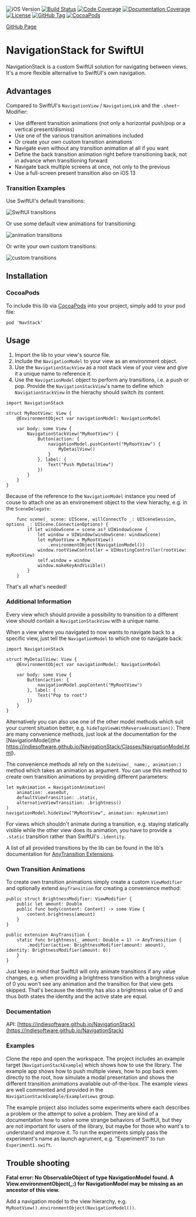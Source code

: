 ![iOS Version](https://img.shields.io/badge/iOS-13.0+-brightgreen)
[![Build Status](https://travis-ci.com/indieSoftware/NavigationStack.svg?branch=master)](https://travis-ci.com/indieSoftware/NavigationStack)
[![Code Coverage](https://codecov.io/gh/indieSoftware/NavigationStack/branch/master/graph/badge.svg)](https://codecov.io/gh/indieSoftware/NavigationStack)
[![Documentation Coverage](https://indiesoftware.github.io/NavigationStack/badge.svg)](https://indiesoftware.github.io/NavigationStack)
[![License](https://img.shields.io/github/license/indieSoftware/NavigationStack)](https://github.com/indieSoftware/NavigationStack/blob/master/LICENSE)
[![GitHub Tag](https://img.shields.io/github/v/tag/indieSoftware/NavigationStack?label=version)](https://github.com/indieSoftware/NavigationStack)
[![CocoaPods](https://img.shields.io/cocoapods/v/SwiftUINavigationStack.svg)](https://cocoapods.org/pods/SwiftUINavigationStack)

[GitHub Page](https://github.com/indieSoftware/NavigationStack)

# NavigationStack for SwiftUI

NavigationStack is a custom SwiftUI solution for navigating between views. It's a more flexible alternative to SwiftUI's own navigation.

## Advantages 

Compared to SwiftUI's `NavigationView` / `NavigationLink` and the `.sheet`-Modifier:

- Use different transition animations (not only a horizontal push/pop or a vertical present/dismiss)
- Use one of the various transition animations included
- Or create your own custom transition animations
- Navigate even without any transition animation at all if you want
- Define the back transition animation right before transitioning back, not in advance when transitioning forward
- Navigate back multiple screens at once, not only to the previous
- Use a full-screen present transition also on iOS 13

### Transition Examples

Use SwiftUI's default transitions:

![SwiftUI transitions](img/swiftuiTransitions.gif)

Or use some default view animations for transitioning:

![animation transitions](img/animationTransitions.gif)

Or write your own custom transitions:

![custom transitions](img/customTransitions.gif)

## Installation

### CocoaPods

To include this lib via [CocoaPods](https://cocoapods.org) into your project, simply add to your pod file:

```
pod 'NavStack'
```

## Usage

1. Import the lib to your view's source file.
2. Include the `NavigationModel` to your view as an environment object.
3. Use the `NavigationStackView` as a root stack view of your view and give it a unique name to reference it.
4. Use the `NavigationModel` object to perform any transitions, i.e. a push or pop. Provide the `NavigationStackView`'s name to define which `NavigationStackView` in the hierachy should switch its content.

```
import NavigationStack

struct MyRootView: View {
	@EnvironmentObject var navigationModel: NavigationModel

	var body: some View {
		NavigationStackView("MyRootView") {
			Button(action: {
				navigationModel.pushContent("MyRootView") {
					MyDetailView()
				}
			}, label: {
				Text("Push MyDetailView")
			})
		}
	}
}
```

Because of the reference to the `NavigationModel` instance you need of couse to attach one as an environement object to the view hierachy, e.g. in the `SceneDelegate`:

```
	func scene(_ scene: UIScene, willConnectTo _: UISceneSession, options _: UIScene.ConnectionOptions) {
		if let windowScene = scene as? UIWindowScene {
			let window = UIWindow(windowScene: windowScene)
			let myRootView = MyRootView()
				.environmentObject(NavigationModel())
			window.rootViewController = UIHostingController(rootView: myRootView)
			self.window = window
			window.makeKeyAndVisible()
		}
	}
```

That's all what's needed!

### Additional Information

Every view which should provide a possibility to transition to a different view should contain a `NavigationStackView` with a unique name.

When a view where you navigated to now wants to navigate back to a specific view, just tell the `NavigationModel` to which one to navigate back:

```
import NavigationStack

struct MyDetailView: View {
	@EnvironmentObject var navigationModel: NavigationModel

	var body: some View {
		Button(action: {
			navigationModel.popContent("MyRootView")
		}, label: {
			Text("Pop to root")
		})
	}
}
```

Alternatively you can also use one of the other model methods which suit your current situation better, e.g. `hideTopViewWithReverseAnimation()`. There are many convenience methods, just look at the documentation for the [NavigationModel](the https://indiesoftware.github.io/NavigationStack/Classes/NavigationModel.html).

The convenience methods all rely on the `hideView(_ name:, animation:)` method which takes an animation as argument. You can use this method to create own transition animations by providing different parameters:

```
let myAnimation = NavigationAnimation(
	animation: .easeOut,
	defaultViewTransition: .static,
	alternativeViewTransition: .brightness()
)
navigationModel.hideView("MyRootView", animation: myAnimation)
```

For views which shouldn't animate during a transition, e.g. staying statically visible while the other view does its animation, you have to provide a `.static` transition rather than SwiftUI's `.identity`.

A list of all provided transitions by the lib can be found in the lib's documentation for [AnyTransition Extensions](https://indiesoftware.github.io/NavigationStack/Extensions/AnyTransition.html).

### Own Transition Animations

To create own transition animations simply create a custom `ViewModifier` and optionally extend `AnyTransition` for creating a convenience method:

```
public struct BrightnessModifier: ViewModifier {
	public let amount: Double
	public func body(content: Content) -> some View {
		content.brightness(amount)
	}
}

public extension AnyTransition {
	static func brightness(_ amount: Double = 1) -> AnyTransition {
		.modifier(active: BrightnessModifier(amount: amount), identity: BrightnessModifier(amount: 0))
	}
}
```

Just keep in mind that SwiftUI will only animate transitions if any value changes, e.g. when providing a brightness transition with a brighness value of 0 you won't see any animation and the transition for that view gets skipped. That's because the identity has also a brightness value of 0 and thus both states the identity and the active state are equal.

### Documentation

API: [https://indiesoftware.github.io/NavigationStack](https://indiesoftware.github.io/NavigationStack)


### Examples

Clone the repo and open the workspace. The project includes an example target (`NavigationStackExample`) which shows how to use the library. The example app shows how to push multiple views, how to pop back even directly to the root, how simulate a modal presentation and shows the different transition animations available out-of-the-box. The example views are well commented and provided in the `NavigationStackExample/ExampleViews` group.

The example project also includes some experiments where each describes a problem or the attempt to solve a problem. They are kind of a documentation how to solve some strange behaviors of SwiftUI, but they are not important for users of the library, but maybe for those who want's to understand and improve it. To run the experiments simply pass the experiment's name as launch agrument, e.g. "Experiment1" to run `Experiment1.swift`.

## Trouble shooting

**Fatal error: No ObservableObject of type NavigationModel found. A View.environmentObject(_:) for NavigationModel may be missing as an ancestor of this view.**

Add a navigation model to the view hierarchy, e.g.  `MyRootView().environmentObject(NavigationModel())`.


